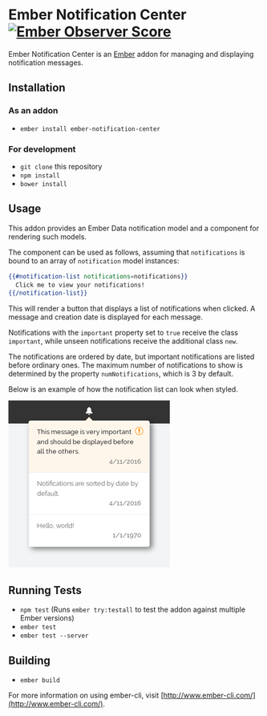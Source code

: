 # Ember Notification Center [![Ember Observer Score](https://emberobserver.com/badges/ember-notification-center.svg)](https://emberobserver.com/addons/ember-notification-center)

Ember Notification Center is an [Ember](http://emberjs.com/) addon for managing
and displaying notification messages.

## Installation

### As an addon

* `ember install ember-notification-center`

### For development

* `git clone` this repository
* `npm install`
* `bower install`

## Usage

This addon provides an Ember Data notification model and a component for
rendering such models.

The component can be used as follows, assuming that `notifications` is bound to
an array of `notification` model instances:

```hbs
{{#notification-list notifications=notifications}}
  Click me to view your notifications!
{{/notification-list}}
```

This will render a button that displays a list of notifications when
clicked. A message and creation date is displayed for each message.

Notifications with the `important` property set to `true` receive the
class `important`, while unseen notifications receive the additional
class `new`.

The notifications are ordered by date, but important notifications are
listed before ordinary ones. The maximum number of notifications to
show is determined by the property `numNotifications`, which is 3 by
default.

Below is an example of how the notification list can look when styled.

![Example of styled notification list](screenshots/example.png)

## Running Tests

* `npm test` (Runs `ember try:testall` to test the addon against multiple Ember versions)
* `ember test`
* `ember test --server`

## Building

* `ember build`

For more information on using ember-cli, visit [http://www.ember-cli.com/](http://www.ember-cli.com/).
